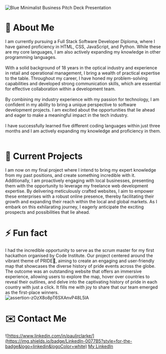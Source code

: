 ![Blue Minimalist Business Pitch Deck Presentation](https://github.com/pjrclarke/pjrclarke/assets/128151143/49f9f887-2995-4851-81c2-420152abf784)

#  🫥  About Me #

I am currently pursuing a Full Stack Software Developer Diploma, where I have gained proficiency in HTML, CSS, JavaScript, and Python. While these are my core languages, I am also actively expanding my knowledge in other programming languages.
<br>
<br>
With a solid background of 18 years in the optical industry and experience in retail and operational management, I bring a wealth of practical expertise to the table. Throughout my career, I have honed my problem-solving capabilities and developed strong communication skills, which are essential for effective collaboration within a development team.
<br>
<br>
By combining my industry experience with my passion for technology, I am confident in my ability to bring a unique perspective to software development projects. I am excited about the opportunities that lie ahead and eager to make a meaningful impact in the tech industry.
<br>
<br>
I have successfully learned five different coding languages within just three months and I am actively expanding my knowledge and proficiency in them.
<br>
<br>
# 🔭  Current Projects #
I am now on my final project where I intend to bring my expert knowledge from my past positions, and create something incredible with it.
<br>
Additionally, I am proactively engaging with local businesses, presenting them with the opportunity to leverage my freelance web development expertise. By delivering meticulously crafted websites, I aim to empower these enterprises with a robust online presence, thereby facilitating their growth and expanding their reach within the local and global markets. As I embark on this exhilarating journey, I eagerly anticipate the exciting prospects and possibilities that lie ahead.

# ⚡  Fun fact #

I had the incredible opportunity to serve as the scrum master for my first hackathon organised by Code Institute. Our project centered around the vibrant theme of PRIDE🌈, aiming to create an engaging and user-friendly map that showcases the diverse history of pride events across the globe. The outcome was an outstanding website that offers an immersive experience, allowing users to explore the map, hover over countries to reveal their outlines, and delve into the captivating history of pride in each country with just a click. It fills me with joy to share that our team emerged as the first-place winners.
<br>
![assertion-zOzX8o8pT6SXAnvP48L5lA](https://github.com/pjrclarke/pjrclarke/assets/128151143/0308ec0f-e97f-409b-8359-cdaeaf753c77)

# ✉️  Contact Me #

![https://www.linkedin.com/in/pauljrclarke/](https://img.shields.io/badge/LinkedIn-0077B5?style=for-the-badge&logo=linkedin&logoColor=white) [My LinkedIn](https://www.linkedin.com/in/pauljrclarke/)

